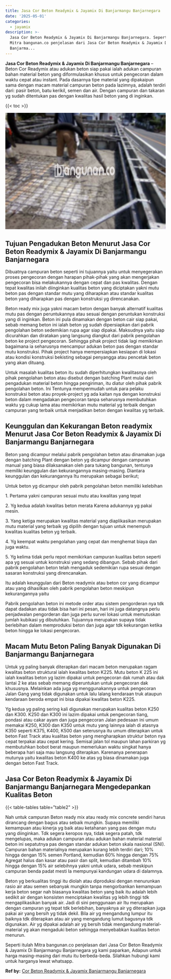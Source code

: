 ```yaml
---
title: Jasa Cor Beton Readymix & Jayamix Di Banjarmangu Banjarnegara
date: '2025-05-01'
categories:
  - jayamix
description: >-
  Jasa Cor Beton Readymix & Jayamix Di Banjarmangu Banjarnegara. Seperti itulah
  Mitra bangunan.co penjelasan dari Jasa Cor Beton Readymix & Jayamix Di
  Banjarma...
---
```


**Jasa Cor Beton Readymix & Jayamix Di Banjarmangu Banjarnegara** – Beton Cor Readymix atau adukan beton siap pakai ialah adukan campuran bahan material beton yang diformulasikan khusus untuk pengecoran dalam waktu cepat atau instant. Pada dasarnya tipe material yang dipakaipun sama dengan macam material campuran beton pada lazimnya, adalah terdiri dari: pasir beton, batu kerikil, semen dan air. Dengan campuran dan takaran yg sudah ditentukan pas dengan kwalitas hasil beton yang di inginkan.

{{< toc >}}

![Jasa Cor Beton Readymix & Jayamix Di Banjarmangu Banjarnegara](/images/jasa-cor-readymix-51.png)

## Tujuan Pengadukan Beton Menurut Jasa Cor Beton Readymix & Jayamix Di Banjarmangu Banjarnegara

Dibuatnya campuran beton seperti ini tujuannya yaitu untuk menyegerakan proses pengecoran dengan harapan pihak-pihak yang akan mengerjakan pengecoran bisa melakukannya dengan cepat dan pas kwalitas. Dengan tepat kwalitas inilah diinginkan kualitas beton yang diciptakan yakni mutu beton pas dengan standar mutu yang diharapkan atau standar kualitas beton yang diharapkan pas dengan konstruksi yg direncanakan.

Beton ready mix juga yakni macam beton dengan banyak alternatif kualitas mutu pas dengan peruntukannya atau sesuai dengan peruntukan konstruksi yang di inginkan. Beton ini pula dinamakan dengan beton cair siap pakai, sebab memang beton ini ialah beton yg sudah dipersiapkan dari pabrik pengolahan beton sedemikian rupa agar siap dipakai. Maksudnya yaitu siap dicurahkan dan diratakan yang langsung diangkut dari pabrik pengolahan beton ke project pengecoran. Sehingga pihak project tidak lagi memikirkan bagaimana ia seharusnya mencampur adukan beton pas dengan standar mutu konstruksi. Pihak project hanya mempersiapkan kesiapan di lokasi atau kondisi konstruksi bekisting sebagai penyangga atau pencetak beton yang akan dituang.

Untuk masalah kualitas beton itu sudah diperhitungkan kwalitasnya oleh pihak pengolahan beton atau disebut dengan batching Plant mulai dari pengadukan material beton hingga pengiriman, itu diatur oleh pihak pabrik pengolahan beton. Ini Tentunya mempermudah untuk para pelaku konstruksi beton atau proyek-project yg ada kaitan nya dengan konstruksi beton dalam mengadakan pengecoran tanpa seharusnya membutuhkan waktu yg cukup lama atau memikirkan mutu material yg terbaik dengan campuran yang terbaik untuk menjadikan beton dengan kwalitas yg terbaik.

## Keunggulan dan Kekurangan Beton readymix Menurut Jasa Cor Beton Readymix & Jayamix Di Banjarmangu Banjarnegara

Beton yang dicampur melalui pabrik pengolahan beton atau dinamakan juga dengan batching Plant dengan beton yg dicampur dengan campuran manual yang biasa dilaksanakan oleh para tukang bangunan, tentunya memiliki keunggulan dan kekurangannya masing-masing. Diantara keunggulan dan kekurangannya Itu merupakan sebagai berikut;

Untuk beton yg dicampur oleh pabrik pengolahan beton memiliki kelebihan

1\. Pertama yakni campuran sesuai mutu atau kwalitas yang tepat

2\. Yg kedua adalah kwalitas beton merata Karena adukannya yg pakai mesin.

3\. Yang ketiga merupakan kwalitas material yang diaplikasikan merupakan mutu material yang terbaik yg dipilih dengan tujuan untuk menempuh kwalitas kualitas beton yg terbaik.

4\. Yg keempat waktu pengolahan yang cepat dan menghemat biaya dan juga waktu.

5\. Yg kelima tidak perlu repot memikirkan campuran kualitas beton seperti apa yg sesuai untuk konstruksi yang sedang dibangun. Sebab pihak dari pabrik pengolahan beton telah mengaduk sedemikian rupa sesuai dengan sasaran konstruksi yang direncanakan.

Itu adalah keunggulan dari Beton readymix atau beton cor yang dicampur atau yang dihasilkan oleh pabrik pengolahan beton meskipun kekurangannya yaitu

Pabrik pengolahan beton ini metode order atau sistem pengorderan nya tdk dapat dadakan atau tidak bisa hari ini pesan, hari ini juga datangnya perlu penjadwalan pengorderan dan juga perlu survei lokasi untuk memutuskan jumlah kubikasi yg dibutuhkan. Tujuannya merupakan supaya tidak berlebihan dalam memproduksi beton dan juga agar tdk kekurangan ketika beton hingga ke lokasi pengecoran.

## Macam Mutu Beton Paling Banyak Digunakan Di Banjarmangu Banjarnegara

Untuk yg paling banyak diterapkan dari macam beton merupakan ragam kwalitas beton struktural ialah kwalitas beton K225. Mutu beton K 225 ini ialah kwalitas beton yg lazim dipakai untuk pengecoran dak rumah atau dak lantai 2 ke atas sebab memang diperuntukan untuk pengecoran dak khususnya. Melainkan ada juga yg menggunakannya untuk pengecoran Jalan Gang yang tidak digunakan untuk lalu lalang kendaraan truk ataupun kendaraan beroda empat ini bisa dipakai kwalitas beton K225.

Yg kedua yg paling sering kali digunakan merupakan kualitas beton K250 dan K300. K250 dan K300 ini lazim dipakai untuk pengecoran tiang, pondasi atau cakar ayam dan juga pengecoran Jalan pedesaan ini umum memakai K250, K300 dan K350 untuk mutu yang lainnya ialah di atasnya K350 seperti K375, K400, K500 dan seterusnya itu umum diterapkan untuk beton Fast Track atau kualitas beton yang mengharapkan struktur beton nya cepat terpakai atau cepat kering. Semisal jalan tol maupun lahan parkiran yg membutuhkan bobot berat maupun memerlukan waktu singkat hanya beberapa hari saja mau langsung diterapkan. Karenanya penerapan mutunya yaitu kwalitas beton K400 ke atas yg biasa dinamakan juga dengan beton Fast Track.

## Jasa Cor Beton Readymix & Jayamix Di Banjarmangu Banjarnegara Mengedepankan Kualitas Beton

{{< table-tables table="table2" >}}

Nah untuk campuran Beton ready mix atau ready mix concrete sendiri harus dirancang dengan bagus atau sebaik mungkin. Supaya memiliki kemampuan atau kinerja yg baik atau ketahanan yang pas dengan mutu yang diinginkan. Tdk segera keropos nya, tidak segera patah, tdk mengelupas, maka adukan campuran atau adukan bahan material material beton ini sepatutnya pas dengan standar adukan beton skala nasional (SNI). Campuran bahan materialnya merupakan kurang lebih terdiri dari; 10% hingga dengan 15% semen Portland, kemudian 60% hingga dengan 75% Agregat halus dan kasar atau pasir dan split, kemudian ditambah 10% hingga dengan 15% air selebihnya yakni untuk udara, sebab meskipun campuran benda padat mesti Ia mempunyai kandungan udara di dalamnya.

Beton yg berkualitas tinggi itu diolah atau diproduksi dengan menurunkan rasio air atau semen sebanyak mungkin tanpa mengorbankan kemampuan kerja beton segar nah biasanya kwalitas beton yang baik itu adalah lebih sedikit air dengan konsisten menciptakan kwalitas yg lebih tinggi tdk mengaplikasikan banyak air. Jadi di sini penggunaan air Itu merupakan dengan campuran yg tepat tdk berlebihan, banyaknya air yg diterapkan juga pakai air yang bersih yg tidak dekil. Bila air yg mengandung lumpur itu baiknya tdk diterapkan atau air yang mengandung lumut bagusnya tdk digunakan. Air yg dipakai adalah air yg bersih tidak mengandung material-material yg akan mengaduki beton sehingga menyebabkan kualitas beton menurun.

Seperti itulah Mitra bangunan.co penjelasan dari Jasa Cor Beton Readymix & Jayamix Di Banjarmangu Banjarnegara yg kami paparkan, Adapun untuk harga masing-masing dari mutu itu berbeda-beda. Silahkan hubungi kami untuk harganya lewat whatsapp.

**Ref by:** [Cor Beton Readymix & Jayamix Banjarmangu Banjarnegara](https://id.wikipedia.org/wiki/Cor)
